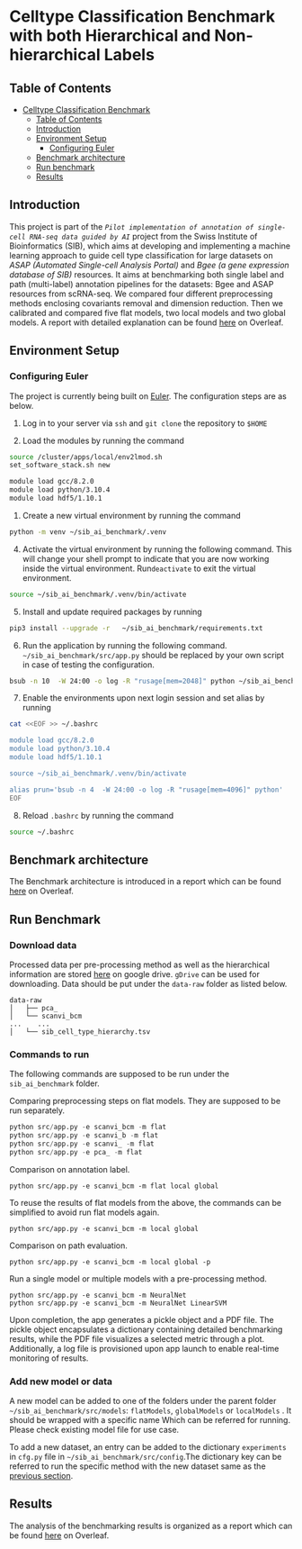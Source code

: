 # Celltype Classification Benchmark with both Hierarchical and Non-hierarchical Labels

## Table of Contents

- [Celltype Classification Benchmark](#celltype-classification-benchmark)
  - [Table of Contents](#table-of-contents)
  - [Introduction](#introduction)
  - [Environment Setup](#environment-setup)
    - [Configuring Euler](#configuring-euler)
  - [Benchmark architecture](#benchmark-architecture)
  - [Run benchmark](#run-benchmark)
  - [Results](#results)

## Introduction

 This project is part of the *`Pilot implementation of annotation of single-cell RNA-seq data guided by AI`* project from the Swiss Institute of Bioinformatics (SIB), which aims at developing and implementing a machine learning approach to guide cell type classification for large datasets on *ASAP (Automated Single-cell Analysis Portal)* and *Bgee (a gene expression database of SIB)* resources. It aims at benchmarking  both single label and path (multi-label) annotation pipelines for the datasets: Bgee and ASAP resources from scRNA-seq. We compared four different preprocessing methods enclosing covariants removal and dimension reduction. Then we calibrated and compared five flat models, two local models and  two global models. A report with detailed explanation can be found [here](https://www.overleaf.com/read/fsbbnqdqxknk#dcb46d) on Overleaf.

## Environment Setup

### Configuring Euler

The project is currently being built on [Euler](https://scicomp.ethz.ch/wiki/Euler). The configuration steps are as below.

1. Log in to your server via `ssh` and `git clone` the repository to `$HOME`

2. Load the  modules by running the command

```bash
source /cluster/apps/local/env2lmod.sh
set_software_stack.sh new

module load gcc/8.2.0 
module load python/3.10.4
module load hdf5/1.10.1
```

1. Create a new virtual environment by running the command

```bash
python -m venv ~/sib_ai_benchmark/.venv
```

4. Activate the virtual environment by running the following command. This will change your shell prompt to indicate that you are now working inside the virtual environment. Run`deactivate`  to exit the virtual environment.

```bash
source ~/sib_ai_benchmark/.venv/bin/activate
```

5. Install and update required packages by running

```bash
pip3 install --upgrade -r   ~/sib_ai_benchmark/requirements.txt
```

6. Run the application by running the following command. `~/sib_ai_benchmark/src/app.py` should be replaced by your own script in case of testing the configuration.
  
```bash
bsub -n 10  -W 24:00 -o log -R "rusage[mem=2048]" python ~/sib_ai_benchmark/src/app.py
```

7. Enable the environments upon next login session and set alias by running

```bash
cat <<EOF >> ~/.bashrc

module load gcc/8.2.0 
module load python/3.10.4
module load hdf5/1.10.1

source ~/sib_ai_benchmark/.venv/bin/activate

alias prun='bsub -n 4  -W 24:00 -o log -R "rusage[mem=4096]" python'
EOF
```

8. Reload  `.bashrc`  by running the command

```bash
source ~/.bashrc
```

## Benchmark architecture

The Benchmark architecture is introduced in a report which can be found [here](https://www.overleaf.com/read/fsbbnqdqxknk#dcb46d) on Overleaf.

## Run Benchmark

### Download data

Processed data per pre-processing method as well as the hierarchical information are stored  [here](https://drive.google.com/drive/folders/1mfgreVf5l1gshCcc10JTzUZCd2E2kMlh?usp=drive_link) on google drive. `gDrive` can be used for downloading. Data should be put under the `data-raw` folder as listed below.

```
data-raw
│   ├── pca_
│   └── scanvi_bcm
...    ...
│   └── sib_cell_type_hierarchy.tsv
```


### Commands to run

The following commands are supposed to be run under the `sib_ai_benchmark` folder.

Comparing preprocessing steps on flat models. They are supposed to be run separately.

```python
python src/app.py -e scanvi_bcm -m flat
python src/app.py -e scanvi_b -m flat
python src/app.py -e scanvi_ -m flat
python src/app.py -e pca_ -m flat
```

Comparison on annotation label.
```
python src/app.py -e scanvi_bcm -m flat local global
```

 To reuse the results of flat models from the above, the commands can be simplified to avoid run flat models again.
```
python src/app.py -e scanvi_bcm -m local global
```

Comparison on path evaluation.
```
python src/app.py -e scanvi_bcm -m local global -p
```

Run a single model or multiple models with a pre-processing method.
```
python src/app.py -e scanvi_bcm -m NeuralNet
python src/app.py -e scanvi_bcm -m NeuralNet LinearSVM
```

Upon completion, the app generates a pickle object and a PDF file. The pickle object encapsulates a dictionary containing detailed benchmarking results, while the PDF file visualizes a selected metric through a plot. Additionally, a log file is provisioned upon app launch to enable real-time monitoring of results.


### Add new model or data

A new model can be added to one of the folders under the parent folder `~/sib_ai_benchmark/src/models`: `flatModels`, `globalModels` or `localModels` . It should be wrapped with a specific name Which can be referred for running. Please check existing model file for use case.

To add a new dataset, an entry can be added to the  dictionary `experiments` in `cfg.py` file in `~/sib_ai_benchmark/src/config`.The dictionary key can be referred to run the specific method with the new dataset same as the [previous section](#commands-to-run).


## Results

The analysis of the benchmarking results is organized as a report which can be found [here](https://www.overleaf.com/read/fsbbnqdqxknk#dcb46d) on Overleaf.